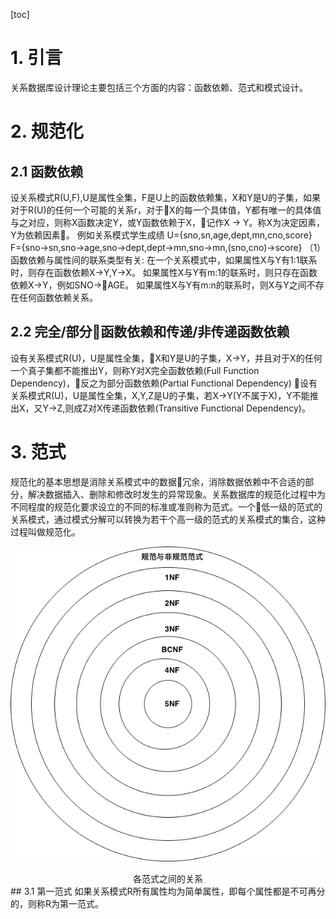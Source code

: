 [toc]
# 1. 引言
关系数据库设计理论主要包括三个方面的内容：函数依赖、范式和模式设计。
# 2. 规范化
## 2.1 函数依赖
设关系模式R(U,F),U是属性全集，F是U上的函数依赖集，X和Y是U的子集，如果对于R(U)的任何一个可能的关系r，对于X的每一个具体值，Y都有唯一的具体值与之对应，则称X函数决定Y，或Y函数依赖于X，记作X -> Y。称X为决定因素，Y为依赖因素。
例如关系模式学生成绩
U={sno,sn,age,dept,mn,cno,score}
F={sno->sn,sno->age,sno->dept,dept->mn,sno->mn,(sno,cno)->score}
（1）函数依赖与属性间的联系类型有关:
在一个关系模式中，如果属性X与Y有1:1联系时，则存在函数依赖X->Y,Y->X。
如果属性X与Y有m:1的联系时，则只存在函数依赖X->Y，例如SNO->AGE。
如果属性X与Y有m:n的联系时，则X与Y之间不存在任何函数依赖关系。
## 2.2 完全/部分函数依赖和传递/非传递函数依赖
设有关系模式R(U)，U是属性全集，X和Y是U的子集，X->Y，并且对于X的任何一个真子集都不能推出Y，则称Y对X完全函数依赖(Full Function Dependency)，反之为部分函数依赖(Partial Functional Dependency)
设有关系模式R(U)，U是属性全集，X,Y,Z是U的子集，若X->Y(Y不属于X)，Y不能推出X，又Y->Z,则成Z对X传递函数依赖(Transitive Functional Dependency)。
# 3. 范式
规范化的基本思想是消除关系模式中的数据冗余，消除数据依赖中不合适的部分，解决数据插入、删除和修改时发生的异常现象。关系数据库的规范化过程中为不同程度的规范化要求设立的不同的标准或准则称为范式。一个低一级的范式的关系模式，通过模式分解可以转换为若干个高一级的范式的关系模式的集合，这种过程叫做规范化。

![范式关系](https://raw.githubusercontent.com/little-motor/uml/master/DB/%E5%90%84%E8%8C%83%E5%BC%8F%E4%B9%8B%E9%97%B4%E7%9A%84%E5%85%B3%E7%B3%BB.png)
<center>各范式之间的关系</center>
## 3.1 第一范式
如果关系模式R所有属性均为简单属性，即每个属性都是不可再分的，则称R为第一范式。
